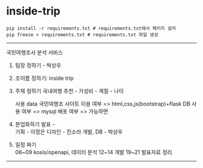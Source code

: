 # inside-trip

	pip install -r requirements.txt # requirements.txt에서 패키지 설치
	pip freeze > requirements.txt # requirements.txt 파일 생성
--- 
국민여행조사 분석 서비스


1) 팀장 정하기 - 박상우
2) 조이름 정하기:  inside trip

3) 주제 정하기
	국내여행 추천
		- 가성비
		- 계절
		- 나이

	사용 data 국민여행조
    사이트 이용 여부 =>  html,css,js(bootstrap)+flask
    DB 사용 여부 =>  mysql
    배포 여부 => 가능하면

3) 분업화하기
    발표 -  
    기획 - 이정은
    디자인 - 진소라
    개발, DB - 박상우

4) 일정 짜기     
	06~09 kosis/openapi, 데이터 분석
	12~14 개발
	19~21 발표자료 정리

---

